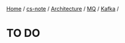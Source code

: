 [Home](https://mengxianbin.github.io) /
[cs-note](https://mengxianbin.github.io/cs-note) /
[Architecture](https://mengxianbin.github.io/cs-note/content/Architecture) /
[MQ](https://mengxianbin.github.io/cs-note/content/Architecture/MQ) /
[Kafka](https://mengxianbin.github.io/cs-note/content/Architecture/MQ/Kafka) /

# TO DO
